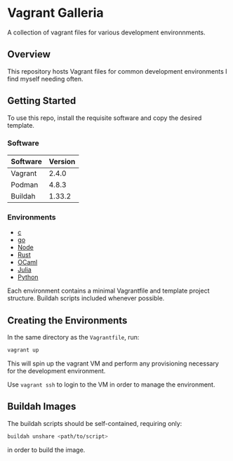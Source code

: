 # Vagrant Galleria

A collection of vagrant files for various development environnments.

## Overview

This repository hosts Vagrant files for common development environments I find
myself needing often.

## Getting Started

To use this repo, install the requisite software and copy the desired template.

### Software

|Software|Version|
|--------|-------|
|Vagrant |2.4.0  |
|Podman  |4.8.3  |
|Buildah |1.33.2 |

### Environments

- [c](./c)
- [go](./go)
- [Node](./node)
- [Rust](./rust)
- [OCaml](./ocaml)
- [Julia](./julia)
- [Python](./python)

Each environment contains a minimal Vagrantfile and template project structure.
Buildah scripts included whenever possible.

## Creating the Environments

In the same directory as the `Vagrantfile`, run:

```bash
vagrant up
```

This will spin up the vagrant VM and perform any provisioning necessary for the
development environment.

Use `vagrant ssh` to login to the VM in order to manage the environment.

## Buildah Images

The buildah scripts should be self-contained, requiring only:

```bash
buildah unshare <path/to/script>
```

in order to build the image.
